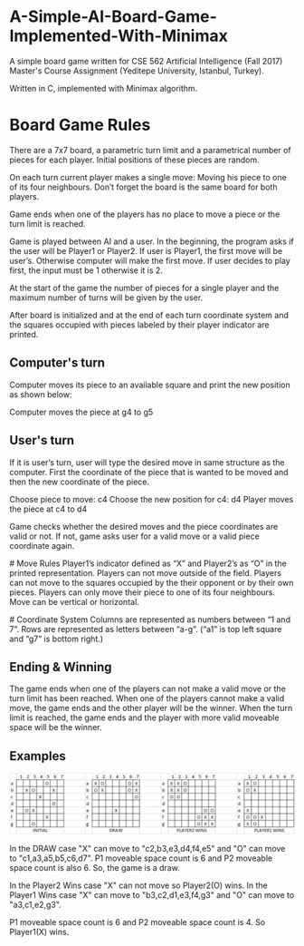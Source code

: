 # A-Simple-AI-Board-Game-Implemented-With-Minimax
A simple board game written for CSE 562 Artificial Intelligence (Fall 2017) Master's Course Assignment (Yeditepe University, Istanbul, Turkey).

Written in C, implemented with Minimax algorithm.

# Board Game Rules

There are a 7x7 board, a parametric turn limit and a parametrical number of pieces for each player.
Initial positions of these pieces are random.

On each turn current player makes a single move: Moving his piece to one of its four neighbours. Don’t forget the board is the same board for both players.

Game ends when one of the players has no place to move a piece or the turn limit is reached.

Game is played between AI and a user. In the beginning, the program asks if the user will be Player1 or Player2. If user is Player1, the first move will be user’s. Otherwise computer will make the first move. If user decides to play first, the input must be 1 otherwise it is 2.

At the start of the game the number of pieces for a single player and the maximum number of turns will be given by the user.

After board is initialized and at the end of each turn coordinate system and the squares occupied with pieces labeled by their player indicator are printed.

## Computer's turn

Computer moves its piece to an available square and print the new position as shown below:

Computer moves the piece at g4 to g5

## User's turn

If it is user’s turn, user will type the desired move in same structure as the computer. First the coordinate of the piece that is wanted to be moved and then the new coordinate of the piece.

Choose piece to move: c4
Choose the new position for c4:
d4 Player moves the piece at c4 to d4

Game checks whether the desired moves and the piece coordinates are valid or not.
If not, game asks user for a valid move or a valid piece coordinate again.

# Move Rules
Player1’s indicator defined as “X” and Player2’s as “O” in the printed representation.
Players can not move outside of the field.
Players can not move to the squares occupied by the their opponent or by their own pieces.
Players can only move their piece to one of its four neighbours. Move can be vertical or horizontal.

# Coordinate System
Columns are represented as numbers between “1 and 7”.
Rows are represented as letters between “a-g”.
(“a1” is top left square and “g7” is bottom right.)

## Ending & Winning
The game ends when one of the players can not make a valid move or the turn limit has been reached.
When one of the players cannot make a valid move, the game ends and the other player will be the winner.
When the turn limit is reached, the game ends and the player with more valid moveable space will be the winner.

## Examples

![](in-game%20board%20view%20examples.png)

In the DRAW case "X" can move to "c2,b3,e3,d4,f4,e5" and "O" can move to "c1,a3,a5,b5,c6,d7". P1 moveable space count is 6 and P2 moveable space count is also 6. So, the game is a draw.

In the Player2 Wins case "X" can not move so Player2(O) wins.
In the Player1 Wins case "X" can move to "b3,c2,d1,e3,f4,g3" and "O" can move to "a3,c1,e2,g3".

P1 moveable space count is 6 and P2 moveable space count is 4. So Player1(X) wins.
